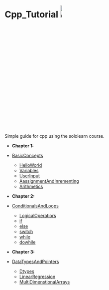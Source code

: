 # Cpp_Tutorial <img src="https://raw.githubusercontent.com/isocpp/logos/master/cpp_logo.png" alt="C++ Logo" width="10%" height="10%" />


Simple guide for cpp using the sololearn course.





* **Chapter 1:**  

* [BasicConcepts](https://github.com/KiLJ4EdeN/Cpp_Tutorial/tree/main/Cpp_Tutorial/BasicConcepts)
    * [HelloWorld](https://github.com/KiLJ4EdeN/Cpp_Tutorial/blob/main/Cpp_Tutorial/BasicConcepts/helloworld.cpp)
    * [Variables](https://github.com/KiLJ4EdeN/Cpp_Tutorial/blob/main/Cpp_Tutorial/BasicConcepts/vars.cpp)
    * [UserInput](https://github.com/KiLJ4EdeN/Cpp_Tutorial/blob/main/Cpp_Tutorial/BasicConcepts/user_input.cpp)
    * [AassignmentAndInrementing](https://github.com/KiLJ4EdeN/Cpp_Tutorial/blob/main/Cpp_Tutorial/BasicConcepts/assignment_and_increment.cpp)
    * [Arithmetics](https://github.com/KiLJ4EdeN/Cpp_Tutorial/blob/main/Cpp_Tutorial/BasicConcepts/arithmetic.cpp)
    

* **Chapter 2:** 

* [ConditionalsAndLoops](https://github.com/KiLJ4EdeN/Cpp_Tutorial/tree/main/Cpp_Tutorial/ConditionalsAndLoops)
    * [LogicalOperatiors](https://github.com/KiLJ4EdeN/Cpp_Tutorial/blob/main/Cpp_Tutorial/BasicConcepts/user_input.cpp)
    * [if](https://github.com/KiLJ4EdeN/Cpp_Tutorial/blob/main/Cpp_Tutorial/ConditionalsAndLoops/if_statement.cpp)
    * [else](https://github.com/KiLJ4EdeN/Cpp_Tutorial/blob/main/Cpp_Tutorial/ConditionalsAndLoops/else_statement.cpp)
    * [switch](https://github.com/KiLJ4EdeN/Cpp_Tutorial/blob/main/Cpp_Tutorial/ConditionalsAndLoops/switch_statement.cpp)
    * [while](https://github.com/KiLJ4EdeN/Cpp_Tutorial/blob/main/Cpp_Tutorial/ConditionalsAndLoops/while_statement.cpp)
    * [dowhile](https://github.com/KiLJ4EdeN/Cpp_Tutorial/blob/main/Cpp_Tutorial/ConditionalsAndLoops/dowhile_statement.cpp)



* **Chapter 3:** 

* [DataTypesAndPointers](https://github.com/KiLJ4EdeN/Cpp_Tutorial/tree/main/Cpp_Tutorial/DatatypesAndPointers)
    * [Dtypes](https://github.com/KiLJ4EdeN/Cpp_Tutorial/blob/main/Cpp_Tutorial/DatatypesAndPointers/Dtypes.cpp)
    * [LinearRegression](https://github.com/KiLJ4EdeN/Cpp_Tutorial/blob/main/Cpp_Tutorial/DatatypesAndPointers/LinearRegression.cpp)
    * [MultiDimenstionalArrays](https://github.com/KiLJ4EdeN/Cpp_Tutorial/blob/main/Cpp_Tutorial/DatatypesAndPointers/MultiDimensionalArrays.cpp)
